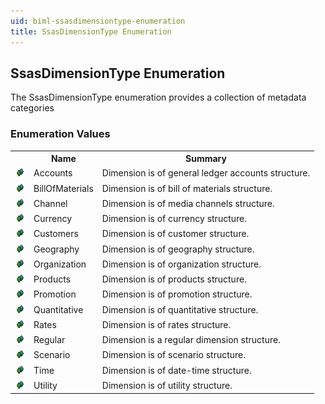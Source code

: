 ```yaml
---
uid: biml-ssasdimensiontype-enumeration
title: SsasDimensionType Enumeration
---
```


## SsasDimensionType Enumeration

<div class="LanguageSummary"><div class ="SummaryItem">The SsasDimensionType enumeration provides a collection of metadata categories</div></div>
<div class="EnumValueGroup">

### Enumeration Values

<table id="EnumValue" class="MemberList"><tbody><tr><th class="MemberTypeIconColumnHeader">&nbsp;</th><th class="MemberNameColumnHeader">Name</th><th class="MemberSummaryColumnHeader">Summary</th></tr><tr class="cd0"><td align="center" class="MemberTypeIcon"><img src="enumValue.png"></img></td><td class="MemberName">Accounts</td><td class="MemberSummary"><div class ="SummaryItem">Dimension is of general ledger accounts structure.</div></td></tr><tr class="cd1"><td align="center" class="MemberTypeIcon"><img src="enumValue.png"></img></td><td class="MemberName">BillOfMaterials</td><td class="MemberSummary"><div class ="SummaryItem">Dimension is of bill of materials structure.</div></td></tr><tr class="cd0"><td align="center" class="MemberTypeIcon"><img src="enumValue.png"></img></td><td class="MemberName">Channel</td><td class="MemberSummary"><div class ="SummaryItem">Dimension is of media channels structure.</div></td></tr><tr class="cd1"><td align="center" class="MemberTypeIcon"><img src="enumValue.png"></img></td><td class="MemberName">Currency</td><td class="MemberSummary"><div class ="SummaryItem">Dimension is of currency structure.</div></td></tr><tr class="cd0"><td align="center" class="MemberTypeIcon"><img src="enumValue.png"></img></td><td class="MemberName">Customers</td><td class="MemberSummary"><div class ="SummaryItem">Dimension is of customer structure.</div></td></tr><tr class="cd1"><td align="center" class="MemberTypeIcon"><img src="enumValue.png"></img></td><td class="MemberName">Geography</td><td class="MemberSummary"><div class ="SummaryItem">Dimension is of geography structure.</div></td></tr><tr class="cd0"><td align="center" class="MemberTypeIcon"><img src="enumValue.png"></img></td><td class="MemberName">Organization</td><td class="MemberSummary"><div class ="SummaryItem">Dimension is of organization structure.</div></td></tr><tr class="cd1"><td align="center" class="MemberTypeIcon"><img src="enumValue.png"></img></td><td class="MemberName">Products</td><td class="MemberSummary"><div class ="SummaryItem">Dimension is of products structure.</div></td></tr><tr class="cd0"><td align="center" class="MemberTypeIcon"><img src="enumValue.png"></img></td><td class="MemberName">Promotion</td><td class="MemberSummary"><div class ="SummaryItem">Dimension is of promotion structure.</div></td></tr><tr class="cd1"><td align="center" class="MemberTypeIcon"><img src="enumValue.png"></img></td><td class="MemberName">Quantitative</td><td class="MemberSummary"><div class ="SummaryItem">Dimension is of quantitative structure.</div></td></tr><tr class="cd0"><td align="center" class="MemberTypeIcon"><img src="enumValue.png"></img></td><td class="MemberName">Rates</td><td class="MemberSummary"><div class ="SummaryItem">Dimension is of rates structure.</div></td></tr><tr class="cd1"><td align="center" class="MemberTypeIcon"><img src="enumValue.png"></img></td><td class="MemberName">Regular</td><td class="MemberSummary"><div class ="SummaryItem">Dimension is a regular dimension structure.</div></td></tr><tr class="cd0"><td align="center" class="MemberTypeIcon"><img src="enumValue.png"></img></td><td class="MemberName">Scenario</td><td class="MemberSummary"><div class ="SummaryItem">Dimension is of scenario structure.</div></td></tr><tr class="cd1"><td align="center" class="MemberTypeIcon"><img src="enumValue.png"></img></td><td class="MemberName">Time</td><td class="MemberSummary"><div class ="SummaryItem">Dimension is of date-time structure.</div></td></tr><tr class="cd0"><td align="center" class="MemberTypeIcon"><img src="enumValue.png"></img></td><td class="MemberName">Utility</td><td class="MemberSummary"><div class ="SummaryItem">Dimension is of utility structure.</div></td></tr></tbody></table>
</div>